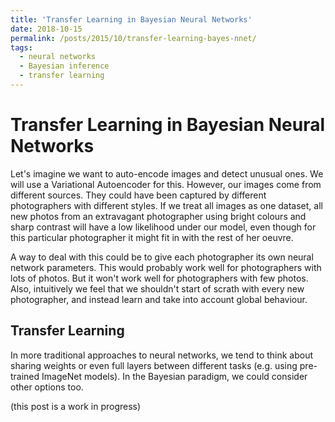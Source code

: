```yaml
---
title: 'Transfer Learning in Bayesian Neural Networks'
date: 2018-10-15
permalink: /posts/2015/10/transfer-learning-bayes-nnet/
tags:
  - neural networks
  - Bayesian inference
  - transfer learning
---
```


Transfer Learning in Bayesian Neural Networks
======

Let's imagine we want to auto-encode images and detect unusual ones. We will use a Variational Autoencoder for this. However, our images come from different sources. They could have been captured by different photographers with different styles. If we treat all images as one dataset, all new photos from an extravagant photographer using bright colours and sharp contrast will have a low likelihood under our model, even though for this particular photographer it might fit in with the rest of her oeuvre.

A way to deal with this could be to give each photographer its own neural network parameters. This would probably work well for photographers with lots of photos. But it won't work well for photographers with few photos. Also, intuitively we feel that we shouldn't start of scrath with every new photographer, and instead learn and take into account global behaviour.

Transfer Learning
------

In more traditional approaches to neural networks, we tend to think about sharing weights or even full layers between different tasks (e.g. using pre-trained ImageNet models). In the Bayesian paradigm, we could consider other options too.


(this post is a work in progress)
